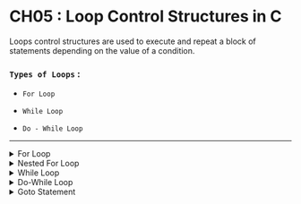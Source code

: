 

# CH05 : Loop Control Structures in C

<p>
  
  Loops control structures are used to execute and repeat a block of statements depending on the value of a condition.
</p>

### `Types of Loops` : 

  - `For Loop`
    
  -  `While Loop`

  -  `Do - While Loop`

---

<details>

<summary>For Loop</summary>

### For Loop 

<p>

  A `for` loop is used to execute and repeat a block of statements depending on a condition.
</p>

  **syntax** :
```c
for (<initial value>; (<condition>); <increment>)
{
  -----------------
  <statement block>
  -----------------
}
```
<p>

Where `initial value` is the assignment expression which initializes the value of a variable.
`condition` is a relational or logical expression which will have the value `true` or `false`.
`increment` is the increment value of the variable which will be added every time.
</p>


### Example : 
```c
int i;
for (i = 0; i<=5 ; i++){
  printf("This will execute 5 times ! \n");
}
```

- The statement inside the for loop will execute upto 5 times because the initialize value `i`, is set to `0` , so if `i < 5` then will run for 4 times but there is `=` sign making it `i<=5` meaning it will execute until `i` becomes `5`.

</details>


<details>

<summary>Nested For Loop</summary>

When a for loop is place inside another for loop it is called nested for loop.

**Example** : 
```c
for (int i = 0 ; i<10; i++){
    for(int j = 0 ; j<20 ; j++){
        printf("Nested For Loop\n");
    }
}
```
</details>

<details>


<summary>While Loop</summary>

<p>

  A while loop is used to execute and repeat a block of statements depending on a condtion.
</p>

**syntax**:
```c
while(<condition>)
{
  -----------------
  <statement block>
  -----------------
}
```
<p>

  Where `condition` is a relational or logical expression which will have the value `true` or `false`.
</p>

### Example :

```c
int i = 0;

while (i<=10){
  printf("%d\n",i);
  i++;
}
```
<p>

  In the following code the initial value of the i is 0 but when we use while statement the while condition will be true because the value of i, which is 0 is less than 10 so it will continue until the value of i reached 10 and giving the result of printing 0 to 10.
</p>
</details>



<details>


<summary>Do-While Loop</summary>

<p>

  A do-while statement is also used to execute and repeat a block of statements depending on a condition.
</p>

**syntax**: 
```c
do
{
  -----------------
  <statement block>
  ----------------
}
while (<condition>)
```
<p>

  Where `conditon` is a relational or logical expression which will have the value `true` and `false`.
</p>

When this statement is executed the computer will execute the statement block irrespective of the value of the condition. At the end of statement block, the condition is evaluated. If the value of the condition
is `true` the statement block is executed again and is repeated until the condition is `false`.

  
</details>

<details>

<summary>Goto Statement</summary>

<p>

  The `goto` statement is an unconditional transfer of control statement. It is used to transfer the control from one part to another.
</p>

**syntax**: 
```c
goto label ;
------------
------------
label:
------------
```
<p>

  Where `label` is the statement label which is available anywhere in the program . Its the identifier which is used to mark the beginning of the another part of the program which will be transfer by the `goto` statement.
</p>
  
</details>
